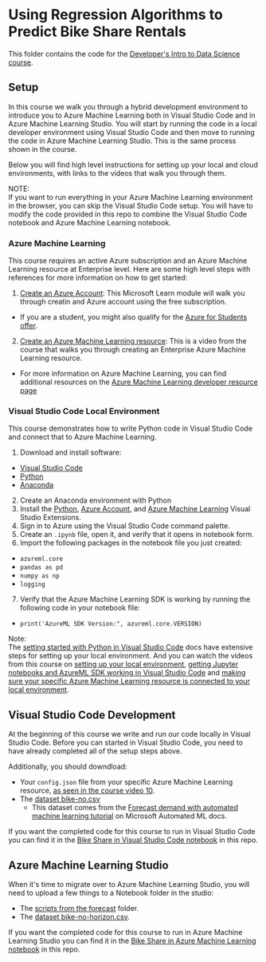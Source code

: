 # Using Regression Algorithms to Predict Bike Share Rentals
This folder contains the code for the [Developer's Intro to Data Science course](https://www.youtube.com/playlist?list=PLlrxD0HtieHjDop2DtiCmwTTcrlwKAVHE). 

## Setup
In this course we walk you through a hybrid development environment to introduce you to Azure Machine Learning both in Visual Studio Code and in Azure Machine Learning Studio. You will start by running the code in a local developer environment using Visual Studio Code and then move to running the code in Azure Machine Learning Studio. This is the same process shown in the course.

Below you will find high level instructions for setting up your local and cloud environments, with links to the videos that walk you through them. 

NOTE:  
If you want to run everything in your Azure Machine Learning environment in the browser, you can skip the Visual Studio Code setup. You will have to modify the code provided in this repo to combine the Visual Studio Code notebook and Azure Machine Learning notebook.

### Azure Machine Learning
This course requires an active Azure subscription and an Azure Machine Learning resource at Enterprise level. Here are some high level steps with references for more information on how to get started:
1. [Create an Azure Account](https://docs.microsoft.com/en-us/learn/modules/create-an-azure-account/): This Microsoft Learn module will walk you through creatin and Azure account using the free subscription. 
  - If you are a student, you might also qualify for the [Azure for Students offer](https://azure.microsoft.com/en-us/free/students/).
2. [Create an Azure Machine Learning resource](https://www.youtube.com/watch?v=c1MIP4zbdto&list=PLlrxD0HtieHjDop2DtiCmwTTcrlwKAVHE&index=8&t=0s): This is a video from the course that walks you through creating an Enterprise Azure Machine Learning resource.
  - For more information on Azure Machine Learning, you can find additional resources on the [Azure Machine Learning developer resource page](http://aka.ms/AzureMLGettingStarted)

### Visual Studio Code Local Environment
This course demonstrates how to write Python code in Visual Studio Code and connect that to Azure Machine Learning. 

1. Download and install software:
  - [Visual Studio Code](https://code.visualstudio.com/Download)
  - [Python](https://www.python.org/downloads/)
  - [Anaconda](https://www.anaconda.com/products/individual)
2. Create an Anaconda environment with Python
3. Install the [Python](https://marketplace.visualstudio.com/items?itemName=ms-python.python), [Azure Account](https://marketplace.visualstudio.com/items?itemName=ms-vscode.azure-account), and [Azure Machine Learning](https://marketplace.visualstudio.com/items?itemName=ms-toolsai.vscode-ai) Visual Studio Extensions.
4. Sign in to Azure using the Visual Studio Code command palette.
5. Create an `.ipynb` file, open it, and verify that it opens in notebook form.
6. Import the following packages in the notebook file you just created:
  - `azureml.core`
  - `pandas as pd`
  - `numpy as np`
  - `logging`
7. Verify that the Azure Machine Learning SDK is working by running the following code in your notebook file:
  - `print('AzureML SDK Version:", azureml.core.VERSION)`

Note:  
The [setting started with Python in Visual Studio Code](www.aka.ms/PythonInVSCode) docs have extensive steps for setting up your local environment. And you can watch the videos from this course on [setting up your local environment](https://www.youtube.com/watch?v=5E3WMb8_T3s&list=PLlrxD0HtieHjDop2DtiCmwTTcrlwKAVHE&index=8), [getting Jupyter notebooks and AzureML SDK working in Visual Studio Code](https://www.youtube.com/watch?v=ilFYqD2SR4k&list=PLlrxD0HtieHjDop2DtiCmwTTcrlwKAVHE&index=9) and [making sure your specific Azure Machine Learning resource is connected to your local environment](https://www.youtube.com/watch?v=tgz3uxxbj4I&list=PLlrxD0HtieHjDop2DtiCmwTTcrlwKAVHE&index=10).
 
## Visual Studio Code Development
At the beginning of this course we write and run our code locally in Visual Studio Code. Before you can started in Visual Studio Code, you need to have already completed all of the setup steps above. 

Additionally, you should downdload:
- Your `config.json` file from your specific Azure Machine Learning resource, [as seen in the course video 10](https://www.youtube.com/watch?v=tgz3uxxbj4I&list=PLlrxD0HtieHjDop2DtiCmwTTcrlwKAVHE&index=10).
- The [dataset bike-no.csv](bike-no.csv)
  - This dataset comes from the [Forecast demand with automated machine learning tutorial](https://docs.microsoft.com/en-us/azure/machine-learning/tutorial-automated-ml-forecast) on Microsoft Automated ML docs.

If you want the completed code for this course to run in Visual Studio Code you can find it in the [Bike Share in Visual Studio Code notebook](bike-share-vscode.ipynb) in this repo.

## Azure Machine Learning Studio
When it's time to migrate over to Azure Machine Learning Studio, you will need to upload a few things to a Notebook folder in the studio:
- The [scripts from the forecast](forecast/) folder.
- The [dataset bike-no-horizon.csv](bike-no-horizon.csv).

If you want the completed code for this course to run in Azure Machine Learning Studio you can find it in the [Bike Share in Azure Machine Learning notebook](bike-share-aml.ipynb) in this repo.
